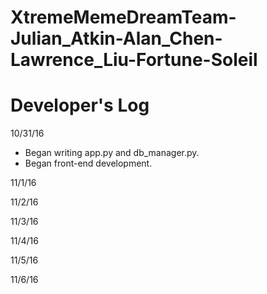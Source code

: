# XtremeMemeDreamTeam-Julian_Atkin-Alan_Chen-Lawrence_Liu-Fortune-Soleil
# Developer's Log

10/31/16
- Began writing app.py and db_manager.py.
- Began front-end development.


11/1/16



11/2/16



11/3/16



11/4/16



11/5/16



11/6/16


